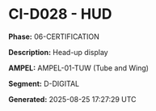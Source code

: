 # CI-D028 - HUD

**Phase:** 06-CERTIFICATION

**Description:** Head-up display

**AMPEL:** AMPEL-01-TUW (Tube and Wing)

**Segment:** D-DIGITAL

**Generated:** 2025-08-25 17:27:29 UTC
